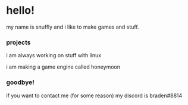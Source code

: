 # hello!

my name is snuffly and i like to make games and stuff.

### projects

i am always working on stuff with linux

i am making a game engine called honeymoon

### goodbye!

if you want to contact me (for some reason)
my discord is braden#8814
